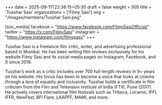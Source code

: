 +++
date = 2025-09-11T22:36:15+05:30
draft = false
weight = 505
title = 'Tusshar Sasi'
organizations = ['Filmy Sasi']
img = "/images/members/Tusshar Sasi.png"

[soc_media]
facebook = "https://www.facebook.com/FilmySasiOfficial/"
twitter = "https://x.com/FilmySasi"
instagram = "https://www.instagram.com/filmysasi/"
+++

Tusshar Sasi is a freelance film critic, writer, and advertising professional based in Mumbai. He has been writing film reviews exclusively for his website Filmy Sasi and its social media pages on Instagram, Facebook, and X since 2016.

Tusshar’s work as a critic includes over 700 full-length reviews in 9+ years on his website. His focus has been to become a voice that looks at cinema through a lens of equality and inclusivity. Tusshar holds a certificate in film criticism from the Film and Television Institute of India (FTII), Pune (2017). He actively covers international film festivals such as Tribeca, Locarno, IFFI, IFFR, NewFest, BFI Flare, LAAPFF, MAMI, and more.
